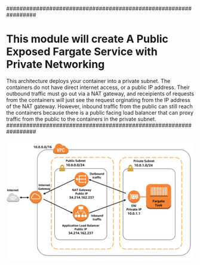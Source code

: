 #################################################################
# This module will create A Public Exposed Fargate Service with Private Networking

This architecture deploys your container into a private subnet. 
The containers do not have direct internet access, or a public IP address.
Their outbound traffic must go out via a NAT gateway, and receipients of 
requests from the containers will just see the request orginating from 
the IP address of the NAT gateway. However, inbound traffic from the public
can still reach the containers because there is a public facing load balancer
that can proxy traffic from the public to the containers in the private subnet.
#################################################################


![private subnet public load balancer](images/private-task-public-loadbalancer.png)
